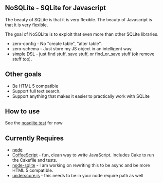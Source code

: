 NoSQLite - SQLite for Javascript
-------------------------------

The beauty of SQLite is that it is very flexible.  The beauty of Javascript is that it is very flexible.

The goal of NoSQLite is to exploit that even more than other SQLite libraries.

* zero-config - No "create table", "alter table".
* zero-schema - Just store my JS object in an intelligent way.
* simple DSL - just find stuff, save stuff, or find_or_save stuff (ok remove stuff too).

Other goals
---------------

* Be HTML 5 compatible
* Support full text search.
* Support anything that makes it easier to practically work with SQLite

How to use
-------------------

See the [nosqlite test](http://github.com/mrjjwright/NoSQLite/blob/master/test/test_nosqlite.coffee) for now 

Currently Requires
----------------

* [node](http://nodejs.org)
* [CoffeeScript](http://jashkenas.github.com/coffee-script/) - fun, clean way to write JavaScript.  Includes Cake to run the Cakefile and tests.
* [node-sqlite](http://github.com/grumdrig/node-sqlite) -  I am working on rewriting this to be async and be more HTML 5 compatible.
* [underscore.js](http://github.com/documentcloud/underscore) - this needs to be in your node require path as well

